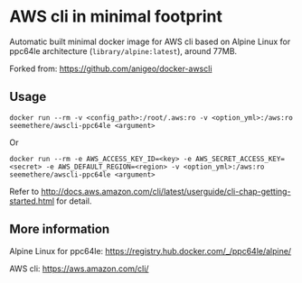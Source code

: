 AWS cli in minimal footprint
============================

Automatic built minimal docker image for AWS cli based on Alpine Linux for ppc64le architecture (`library/alpine:latest`), around 77MB.

Forked from: https://github.com/anigeo/docker-awscli

## Usage
```
docker run --rm -v <config_path>:/root/.aws:ro -v <option_yml>:/aws:ro seemethere/awscli-ppc64le <argument>
```

Or

```
docker run --rm -e AWS_ACCESS_KEY_ID=<key> -e AWS_SECRET_ACCESS_KEY=<secret> -e AWS_DEFAULT_REGION=<region> -v <option_yml>:/aws:ro seemethere/awscli-ppc64le <argument>
```

Refer to <http://docs.aws.amazon.com/cli/latest/userguide/cli-chap-getting-started.html> for detail.

## More information
Alpine Linux for ppc64le: <https://registry.hub.docker.com/_/ppc64le/alpine/>

AWS cli: <https://aws.amazon.com/cli/>
